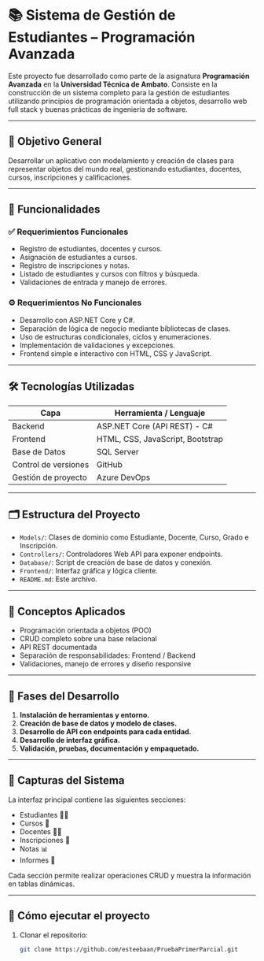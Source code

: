 # 📚 Sistema de Gestión de Estudiantes – Programación Avanzada

Este proyecto fue desarrollado como parte de la asignatura **Programación Avanzada** en la **Universidad Técnica de Ambato**. Consiste en la construcción de un sistema completo para la gestión de estudiantes utilizando principios de programación orientada a objetos, desarrollo web full stack y buenas prácticas de ingeniería de software.

---

## 🎯 Objetivo General
Desarrollar un aplicativo con modelamiento y creación de clases para representar objetos del mundo real, gestionando estudiantes, docentes, cursos, inscripciones y calificaciones.

---

## 🧩 Funcionalidades

### ✅ Requerimientos Funcionales
- Registro de estudiantes, docentes y cursos.
- Asignación de estudiantes a cursos.
- Registro de inscripciones y notas.
- Listado de estudiantes y cursos con filtros y búsqueda.
- Validaciones de entrada y manejo de errores.

### ⚙️ Requerimientos No Funcionales
- Desarrollo con ASP.NET Core y C#.
- Separación de lógica de negocio mediante bibliotecas de clases.
- Uso de estructuras condicionales, ciclos y enumeraciones.
- Implementación de validaciones y excepciones.
- Frontend simple e interactivo con HTML, CSS y JavaScript.

---

## 🛠️ Tecnologías Utilizadas

| Capa        | Herramienta / Lenguaje             |
|-------------|------------------------------------|
| Backend     | ASP.NET Core (API REST) - C#       |
| Frontend    | HTML, CSS, JavaScript, Bootstrap   |
| Base de Datos | SQL Server                       |
| Control de versiones | GitHub                    |
| Gestión de proyecto | Azure DevOps               |

---

## 🗂️ Estructura del Proyecto

- `Models/`: Clases de dominio como Estudiante, Docente, Curso, Grado e Inscripción.
- `Controllers/`: Controladores Web API para exponer endpoints.
- `Database/`: Script de creación de base de datos y conexión.
- `Frontend/`: Interfaz gráfica y lógica cliente.
- `README.md`: Este archivo.

---

## 🧠 Conceptos Aplicados

- Programación orientada a objetos (POO)
- CRUD completo sobre una base relacional
- API REST documentada
- Separación de responsabilidades: Frontend / Backend
- Validaciones, manejo de errores y diseño responsive

---

## 🧪 Fases del Desarrollo

1. **Instalación de herramientas y entorno.**
2. **Creación de base de datos y modelo de clases.**
3. **Desarrollo de API con endpoints para cada entidad.**
4. **Desarrollo de interfaz gráfica.**
5. **Validación, pruebas, documentación y empaquetado.**

---

## 📸 Capturas del Sistema

La interfaz principal contiene las siguientes secciones:

- Estudiantes 👨‍🎓
- Cursos 📘
- Docentes 👩‍🏫
- Inscripciones 📝
- Notas 📊
- Informes 📄

Cada sección permite realizar operaciones CRUD y muestra la información en tablas dinámicas.

---

## 🚀 Cómo ejecutar el proyecto

1. Clonar el repositorio:
   ```bash
   git clone https://github.com/esteebaan/PruebaPrimerParcial.git
